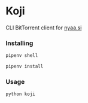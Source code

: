 # Koji
CLI BitTorrent client for [nyaa.si](https://nyaa.si/)

### Installing
```sh
pipenv shell

pipenv install
```

### Usage
```sh
python koji
```

